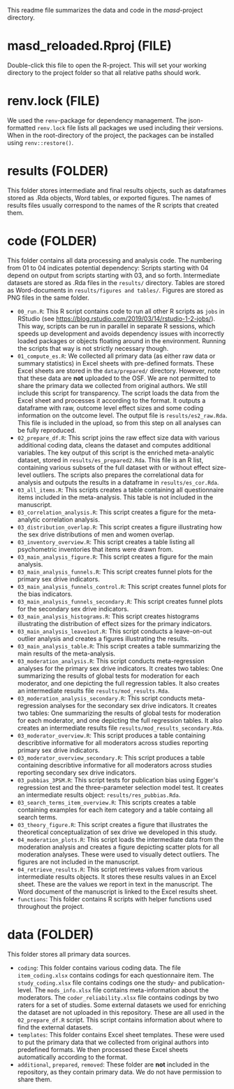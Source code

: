 This readme file summarizes the data and code in the *masd*-project directory. 

# masd_reloaded.Rproj (FILE)
Double-click this file to open the R-project. This will set your working directory to the project folder so that all relative paths should work.  

# renv.lock (FILE)
We used the `renv`-package for dependency management. The json-formatted `renv.lock` file lists all packages we used including their versions. When in the root-directory of the project, the packages can be installed using `renv::restore()`. 

# results (FOLDER)
This folder stores intermediate and final results objects, such as dataframes stored as .Rda objects, Word tables, or exported figures. The names of results files usually correspond to the names of the R scripts that created them. 

# code (FOLDER)
This folder contains all data processing and analysis code. The numbering from 01 to 04 indicates potential dependency: Scripts starting with 04 depend on output from scripts starting with 03, and so forth. Intermediate datasets are stored as .Rda files in the `results/` directory. Tables are stored as Word-documents in `results/figures and tables/`. Figures are stored as PNG files in the same folder. 

- `00_run.R`: This R script contains code to run all other R scripts as `jobs` in RStudio (see https://blog.rstudio.com/2019/03/14/rstudio-1-2-jobs/). This way, scripts can be run in parallel in separate R sessions, which speeds up development and avoids dependency issues with incorrectly loaded packages or objects floating around in the environment. Running the scripts that way is not strictly necessary though.
- `01_compute_es.R`: We collected all primary data (as either raw data or summary statistics) in Excel sheets with pre-defined formats. These Excel sheets are stored in the `data/prepared/` directory. However, note that these data are **not** uploaded to the OSF. We are not permitted to share the primary data we collected from original authors. We still include this script for transparency. The script loads the data from the Excel sheet and processes it according to the format. It outputs a dataframe with raw, outcome level effect sizes and some coding information on the outcome level. The output file is `results/es2_raw.Rda`. This file is included in the upload, so from this step on all analyses can be fully reproduced. 
- `02_prepare_df.R`: This script joins the raw effect size data with various additional coding data, cleans the dataset and computes additional variables. The key output of this script is the enriched meta-analytic dataset, stored in `results/es_prepared2.Rda`. This file is an R list, containing various subsets of the full dataset with or without effect size-level outliers. The scripts also prepares the correlational data for analysis and outputs the results in a dataframe in `results/es_cor.Rda`. 
- `03_all_items.R`: This scripts creates a table containing all questionnaire items included in the meta-analysis. This table is not included in the manuscript.  
- `03_correlation_analysis.R`: This script creates a figure for the meta-analytic correlation analysis. 
- `03_distribution_overlap.R`: This script creates a figure illustrating how the sex drive distributions of men and women overlap. 
- `03_inventory_overview.R`: This script creates a table listing all psychometric inventories that items were drawn from.
- `03_main_analysis_figure.R`: This script creates a figure for the main analysis. 
- `03_main_analysis_funnels.R`: This script creates funnel plots for the primary sex drive indicators. 
- `03_main_analysis_funnels_control.R`: This script creates funnel plots for the bias indicators. 
- `03_main_analysis_funnels_secondary.R`: This script creates funnel plots for the secondary sex drive indicators. 
- `03_main_analysis_histograms.R`: This script creates histograms illustrating the distribution of effect sizes for the primary indicators.
- `03_main_analysis_leave1out.R`: This script conducts a leave-on-out outlier analysis and creates a figures illustrating the results. 
- `03_main_analysis_table.R`: This script creates a table summarizing the main results of the meta-analysis. 
- `03_moderation_analysis.R`: This script conducts meta-regression analyses for the primary sex drive indicators. It creates two tables: One summarizing the results of global tests for moderation for each moderator, and one depicting the full regression tables. It also creates an intermediate results file `results/mod_results.Rda`. 
- `03_moderation_analysis_secondary.R`: This script conducts meta-regression analyses for the secondary sex drive indicators. It creates two tables: One summarizing the results of global tests for moderation for each moderator, and one depicting the full regression tables. It also creates an intermediate results file `results/mod_results_secondary.Rda`. 
- `03_moderator_overview.R`: This script produces a table containing describtive informative for all moderators across studies reporting primary sex drive indicators. 
- `03_moderator_overview_secondary.R`: This script produces a table containing describtive informative for all moderators across studies reporting secondary sex drive indicators. 
- `03_pubbias_3PSM.R`: This script tests for publication bias using Egger's regression test and the three-parameter selection model test. It creates an intermediate results object: `results/res_pubbias.Rda`. 
- `03_search_terms_item_overview.R`: This scripts creates a table containing examples for each item category and a table containg all search terms. 
- `03_theory_figure.R`: This script creates a figure that illustrates the theoretical conceptualization of sex drive we developed in this study. 
- `04_moderation_plots.R`: This script loads the intermediate data from the moderation analysis and creates a figure depicting scatter plots for all moderation analyses. These were used to visually detect outliers. The figures are not included in the manuscript. 
- `04_retrieve_results.R`: This script retrieves values from various intermediate results objects. It stores these results values in an Excel sheet. These are the values we report in text in the manuscript. The Word document of the manuscript is linked to the Excel results sheet. 
- `functions`: This folder contains R scripts with helper functions used throughout the project. 

# data (FOLDER)
This folder stores all primary data sources. 

- `coding`: This folder contains various coding data. The file `item_coding.xlsx` contains codings for each questionnaire item. The `study_coding.xlsx` file contains codings one the study- and publication-level. The `mods_info.xlsx` file contains meta-information about the moderators. The `coder_reliability.xlsx` file contains codings by two raters for a set of studies. Some external datasets we used for enriching the dataset are not uploaded in this repository. These are all used in the `02_prepare_df.R` script. This script contains information about where to find the external datasets. 
- `templates`: This folder contains Excel sheet templates. These were used to put the primary data that we collected from original authors into predefined formats. We then processed these Excel sheets automatically according to the format. 
- `additional`, `prepared`, `removed`: These folder are **not** included in the repository, as they contain primary data. We do not have permission to share them. 
